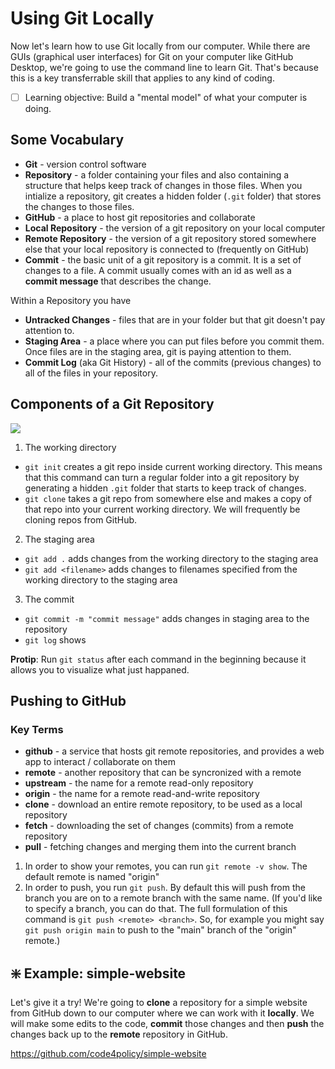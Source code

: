 # Using Git Locally

Now let's learn how to use Git locally from our computer. While there are GUIs (graphical user interfaces) for Git on your computer like GitHub Desktop, we're going to use the command line to learn Git. That's because this is a key transferrable skill that applies to any kind of coding.

- [ ] Learning objective: Build a "mental model" of what your computer is doing.

## Some Vocabulary

* **Git** - version control software
* **Repository** - a folder containing your files and also containing a structure that helps keep track of changes in those files. When you intialize a repository, git creates a hidden folder (`.git` folder) that stores the changes to those files.
* **GitHub** - a place to host git repositories and collaborate
* **Local Repository** - the version of a git repository on your local computer
* **Remote Repository** - the version of a git repository stored somewhere else that your local repository is connected to (frequently on GitHub)
* **Commit** - the basic unit of a git repository is a commit. It is a set of changes to a file. A commit usually comes with an id as well as a **commit message** that describes the change.

Within a Repository you have

* **Untracked Changes** - files that are in your folder but that git doesn't pay attention to.
* **Staging Area** - a place where you can put files before you commit them. Once files are in the staging area, git is paying attention to them.
* **Commit Log** (aka Git History) - all of the commits (previous changes) to all of the files in your repository.

## Components of a Git Repository

![](https://www.evernote.com/shard/s150/sh/3a1357b6-6250-432c-b5be-6bc0a895b97f/0a90b7cfc659e426/res/930e27c8-7194-484b-84f5-d411e15c2bc5/skitch.jpg?resizeSmall&width=832)

1. The working directory
  - `git init` creates a git repo inside current working directory. This means that this command can turn a regular folder into a git repository by generating a hidden `.git` folder that starts to keep track of changes.
  - `git clone` takes a git repo from somewhere else and makes a copy of that repo into your current working directory. We will frequently be cloning repos from GitHub.

2. The staging area
  - `git add .` adds changes from the working directory to the staging area
  - `git add <filename>` adds changes to filenames specified from the working directory to the staging area

3. The commit
  - `git commit -m "commit message"` adds changes in staging area to the repository
  - `git log` shows

**Protip**: Run `git status` after each command in the beginning because it allows you to visualize what just happaned.

## Pushing to GitHub

### Key Terms
* **github** - a service that hosts git remote repositories, and provides a web app to interact / collaborate on them
* **remote** - another repository that can be syncronized with a remote
* **upstream** - the name for a remote read-only repository
* **origin** - the name for a remote read-and-write repository
* **clone**  - download an entire remote repository, to be used as a local repository
* **fetch**  - downloading the set of changes (commits) from a remote repository
* **pull**   - fetching changes and merging them into the current branch

1. In order to show your remotes, you can run `git remote -v show`. The default remote is named "origin"
2. In order to push, you run `git push`. By default this will push from the branch you are on to a remote branch with the same name. (If you'd like to specify a branch, you can do that. The full formulation of this command is `git push <remote> <branch>`. So, for example you might say `git push origin main` to push to the "main" branch of the "origin" remote.)

## ❇️ Example: simple-website

Let's give it a try! We're going to **clone** a repository for a simple website from GitHub down to our computer where we can work with it **locally**. We will make some edits to the code, **commit** those changes and then **push** the changes back up to the **remote** repository in GitHub.

https://github.com/code4policy/simple-website
